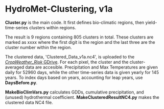 # HydroMet-Clustering, v1a

**Cluster.py** is the main code. It first defines bio-climatic regions, then yield-time-series clusters within regions.

The result is 9 regions containing 805 clusters in total. These clusters are marked as xxxx where the first digit is the region and the last three are the cluster number within the region. 

The clustered data, 'Clustered_Data_v1a.nc4', is uploaded to the [_CropWeather_Risk_ GDrive](https://drive.google.com/drive/u/1/folders/1mB1umEvFzYN4-NWyQZRF-QI8yr9iBoNv). For each pixel, the cluster and the cluster-averaged data are accesible. Precipitation and Max Temperatures are given daily for 52960 days, while the other time-series data is given yearly for 145 years. To index days based on years, accounting for leap years, use **DaysBefore.py**.

**MakeBioClimVars.py** calculates GDDs, cumulative precipitation, and (unused) hydrothermal coefficient. **MakeClusteredResultNC4.py** makes the clustered data NC4 file.





